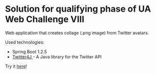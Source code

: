 # Solution for qualifying phase of UA Web Challenge VIII
Web application that creates collage (.png image) from Twitter avatars.

Used technologies: 
<ul>
  <li> Spring Boot 1.2.5 </li>
  <li> <a href="http://twitter4j.org/en/index.html"> Twitter4J </a> - A Java library for the Twitter API </li>
</ul>

Try it 
<a href="https://protected-meadow-8382.herokuapp.com/">here<a>!  
